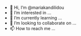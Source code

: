 - 👋 Hi, I’m @mariakandilidou
- 👀 I’m interested in ...
- 🌱 I’m currently learning ...
- 💞️ I’m looking to collaborate on ...
- 📫 How to reach me ...

<!---
mariakandilidou/mariakandilidou is a ✨ special ✨ repository because its `README.md` (this file) appears on your GitHub profile.
You can click the Preview link to take a look at your changes.
--->

